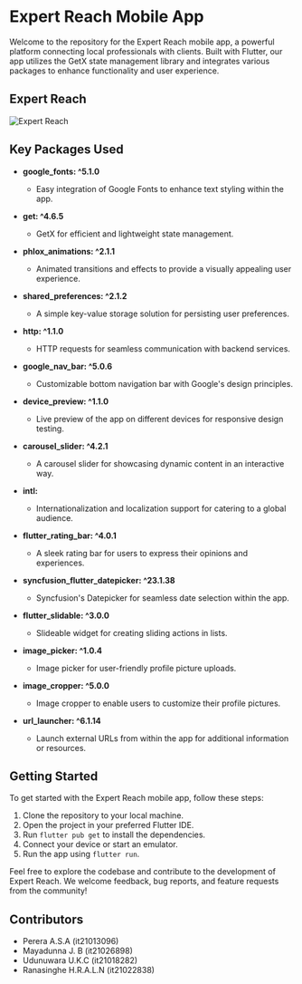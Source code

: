 # Expert Reach Mobile App

Welcome to the repository for the Expert Reach mobile app, a powerful platform connecting local professionals with clients. Built with Flutter, our app utilizes the GetX state management library and integrates various packages to enhance functionality and user experience.

## Expert Reach
![Expert Reach](**https://github.com/AbishekPerera/expert_reach/blob/main/Expert%20Reach.png**)

## Key Packages Used

- **google_fonts: ^5.1.0**
  - Easy integration of Google Fonts to enhance text styling within the app.

- **get: ^4.6.5**
  - GetX for efficient and lightweight state management.

- **phlox_animations: ^2.1.1**
  - Animated transitions and effects to provide a visually appealing user experience.

- **shared_preferences: ^2.1.2**
  - A simple key-value storage solution for persisting user preferences.

- **http: ^1.1.0**
  - HTTP requests for seamless communication with backend services.

- **google_nav_bar: ^5.0.6**
  - Customizable bottom navigation bar with Google's design principles.

- **device_preview: ^1.1.0**
  - Live preview of the app on different devices for responsive design testing.

- **carousel_slider: ^4.2.1**
  - A carousel slider for showcasing dynamic content in an interactive way.

- **intl:**
  - Internationalization and localization support for catering to a global audience.

- **flutter_rating_bar: ^4.0.1**
  - A sleek rating bar for users to express their opinions and experiences.

- **syncfusion_flutter_datepicker: ^23.1.38**
  - Syncfusion's Datepicker for seamless date selection within the app.

- **flutter_slidable: ^3.0.0**
  - Slideable widget for creating sliding actions in lists.

- **image_picker: ^1.0.4**
  - Image picker for user-friendly profile picture uploads.

- **image_cropper: ^5.0.0**
  - Image cropper to enable users to customize their profile pictures.

- **url_launcher: ^6.1.14**
  - Launch external URLs from within the app for additional information or resources.

## Getting Started

To get started with the Expert Reach mobile app, follow these steps:

1. Clone the repository to your local machine.
2. Open the project in your preferred Flutter IDE.
3. Run `flutter pub get` to install the dependencies.
4. Connect your device or start an emulator.
5. Run the app using `flutter run`.

Feel free to explore the codebase and contribute to the development of Expert Reach. We welcome feedback, bug reports, and feature requests from the community!

## Contributors

- Perera A.S.A (it21013096)
- Mayadunna J. B (it21026898)
- Udunuwara U.K.C (it21018282)
- Ranasinghe H.R.A.L.N (it21022838)
